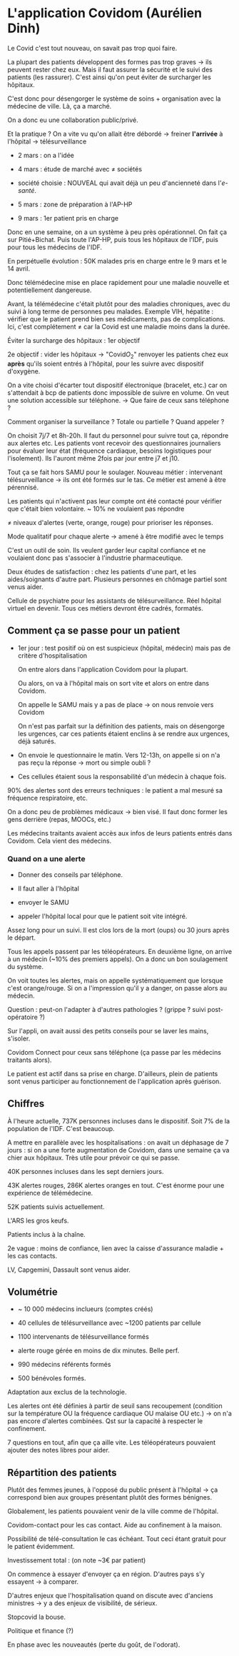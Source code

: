 # L'application Covidom (Aurélien Dinh)


Le Covid c'est tout nouveau, on savait pas trop quoi faire.


La plupart des patients développent des formes pas trop graves -> ils peuvent rester chez eux. Mais il faut assurer la sécurité et le suivi des patients (les rassurer). C'est ainsi qu'on peut éviter de surcharger les hôpitaux.


C'est donc pour désengorger le système de soins + organisation avec la médecine de ville. Là, ça a marché. 


On a donc eu une collaboration public/privé. 


Et la pratique ? On a vite vu qu'on allait être débordé -> freiner **l'arrivée** à l'hôpital -> télésurveillance


- 2 mars : on a l'idée


- 4 mars : étude de marché avec $\neq$ sociétés


- société choisie : NOUVEAL qui avait déjà un peu d'ancienneté dans l'*e-santé*.


- 5 mars : zone de préparation à l'AP-HP


- 9 mars : 1er patient pris en charge


Donc en une semaine, on a un système à peu près opérationnel. On fait ça sur Pitié+Bichat. Puis toute l'AP-HP, puis tous les hôpitaux de l'IDF, puis pour tous les médecins de l'IDF. 


En perpétuelle évolution : 50K malades pris en charge entre le 9 mars et le 14 avril.


Donc télémédecine mise en place rapidement pour une maladie nouvelle et potentiellement dangereuse. 


Avant, la télémédecine c'était plutôt pour des maladies chroniques, avec du suivi à long terme de personnes peu malades. Exemple VIH, hépatite : vérifier que le patient prend bien ses médicaments, pas de complications. Ici, c'est complétement $\neq$ car la Covid est une maladie moins dans la durée. 


Éviter la surcharge des hôpitaux : 1er objectif


2e objectif : vider les hôpitaux -> "Covid$O_2$" renvoyer les patients chez eux **après** qu'ils soient entrés à l'hôpital, pour les suivre avec dispositif d'oxygène.


On a vite choisi d'écarter tout dispositif électronique (bracelet, etc.) car on s'attendait à bcp de patients donc impossible de suivre en volume. On veut une solution accessible sur téléphone. -> Que faire de ceux sans téléphone ?


Comment organiser la surveillance ? Totale ou partielle ? Quand appeler ?


On choisit 7j/7 et 8h-20h. Il faut du personnel pour suivre tout ça, répondre aux alertes etc. Les patients vont recevoir des questionnaires journaliers pour évaluer leur état (fréquence cardiaque, besoins logistiques pour l'isolement). Ils l'auront même 2fois par jour entre j7 et j10. 


Tout ça se fait hors SAMU pour le soulager. Nouveau métier : intervenant télésurveillance -> ils ont été formés sur le tas. Ce métier est amené à être pérennisé.


Les patients qui n'activent pas leur compte ont été contacté pour vérifier que c'était bien volontaire. ~ 10% ne voulaient pas répondre


$\neq$ niveaux d'alertes (verte, orange, rouge) pour prioriser les réponses.


Mode qualitatif pour chaque alerte -> amené à être modifié avec le temps


C'est un outil de soin. Ils veulent garder leur capital confiance et ne voulaient donc pas s'associer à l'industrie pharmaceutique.


Deux études de satisfaction : chez les patients d'une part, et les aides/soignants d'autre part. Plusieurs personnes en chômage partiel sont venus aider.


Cellule de psychiatre pour les assistants de télésurveillance. Réel hôpital virtuel en devenir. Tous ces métiers devront être cadrés, formatés. 


## Comment ça se passe pour un patient


- 1er jour : test positif où on est suspicieux (hôpital, médecin) mais pas de critère d'hospitalisation


    On entre alors dans l'application Covidom pour la plupart.


    Ou alors, on va à l'hôpital mais on sort vite et alors on entre dans Covidom.


    On appelle le SAMU mais y a pas de place -> on nous renvoie vers Covidom


    On n'est pas parfait sur la définition des patients, mais on désengorge les urgences, car ces patients étaient enclins à se rendre aux urgences, déjà saturés.


- On envoie le questionnaire le matin. Vers 12-13h, on appelle si on n'a pas reçu la réponse -> mort ou simple oubli ?


- Ces cellules étaient sous la responsabilité d'un médecin à chaque fois.


90% des alertes sont des erreurs techniques : le patient a mal mesuré sa fréquence respiratoire, etc.


On a donc peu de problèmes médicaux -> bien visé. Il faut donc former les gens derrière (repas, MOOCs, etc.)


Les médecins traitants avaient accès aux infos de leurs patients entrés dans Covidom. Cela vient des médecins. 


### Quand on a une alerte


- Donner des conseils par téléphone.


- Il faut aller à l'hôpital


- envoyer le SAMU


- appeler l'hôpital local pour que le patient soit vite intégré.


Assez long pour un suivi. Il est clos lors de la mort (oups) ou 30 jours après le départ.


Tous les appels passent par les téléopérateurs. En deuxième ligne, on arrive à un médecin (~10% des premiers appels). On a donc un bon soulagement du système.


On voit toutes les alertes, mais on appelle systématiquement que lorsque c'est orange/rouge. Si on a l'impression qu'il y a danger, on passe alors au médecin. 


Question : peut-on l'adapter à d'autres pathologies ? (grippe ? suivi post-opératoire ?)


Sur l'appli, on avait aussi des petits conseils pour se laver les mains, s'isoler. 


Covidom Connect pour ceux sans téléphone (ça passe par les médecins traitants alors).


Le patient est actif dans sa prise en charge. D'ailleurs, plein de patients sont venus participer au fonctionnement de l'application après guérison. 



## Chiffres


À l'heure actuelle, 737K personnes incluses dans le dispositif. Soit 7% de la population de l'IDF. C'est beaucoup. 


A mettre en parallèle avec les hospitalisations : on avait un déphasage de 7 jours : si on a une forte augmentation de Covidom, dans une semaine ça va chier aux hôpitaux. Très utile pour prévoir ce qui se passe.


40K personnes incluses dans les sept derniers jours. 


43K alertes rouges, 286K alertes oranges en tout. C'est énorme pour une expérience de télémédecine. 


52K patients suivis actuellement. 


L'ARS les gros keufs.


Patients inclus à la chaîne. 

2e vague : moins de confiance, lien avec la caisse d'assurance maladie + les cas contacts.


LV, Capgemini, Dassault sont venus aider.


## Volumétrie


- ~ 10 000 médecins inclueurs (comptes créés)


- 40 cellules de télésurveillance avec ~1200 patients par cellule


- 1100 intervenants de télésurveillance formés


- alerte rouge gérée en moins de dix minutes. Belle perf.


- 990 médecins référents formés


- 500 bénévoles formés.


Adaptation aux exclus de la technologie.


Les alertes ont été définies à partir de seuil sans recoupement (condition sur la température OU la fréquence cardiaque OU malaise OU etc.) -> on n'a pas encore d'alertes combinées. Qst sur la capacité à respecter le confinement.


7 questions en tout, afin que ça aille vite. Les téléopérateurs pouvaient ajouter des notes libres pour aider.


## Répartition des patients


Plutôt des femmes jeunes, à l'opposé du public présent à l'hôpital -> ça correspond bien aux groupes présentant plutôt des formes bénignes. 


Globalement, les patients pouvaient venir de la ville comme de l'hôpital. 


Covidom-contact pour les cas contact. Aide au confinement à la maison. 


Possibilité de télé-consultation le cas échéant. Tout ceci étant gratuit pour le patient évidemment. 


Investissement total : (on note ~3€ par patient)


On commence à essayer d'envoyer ça en région. D'autres pays s'y essayent -> à comparer.


D'autres enjeux que l'hospitalisation quand on discute avec d'anciens ministres -> y a des enjeux de visibilité, de sérieux.


Stopcovid la bouse.


Politique et finance (?)


En phase avec les nouveautés (perte du goût, de l'odorat).


